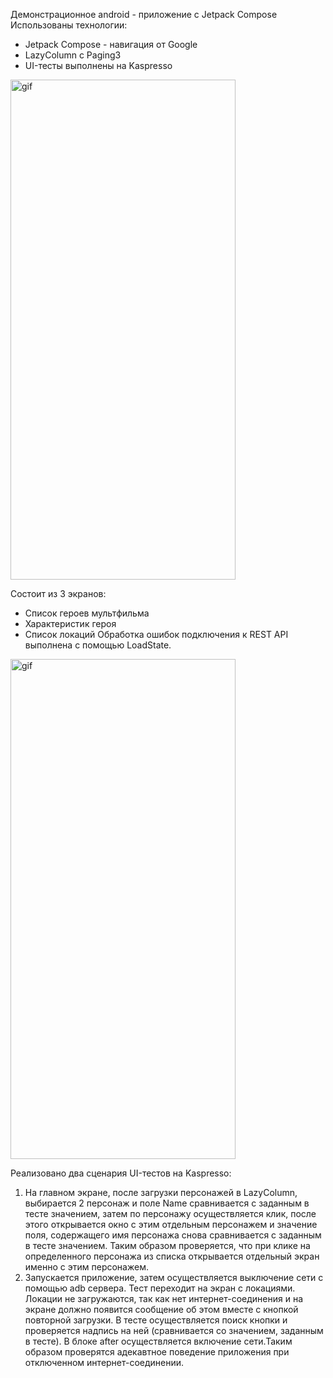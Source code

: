 Демонстрационное android - приложение с Jetpack Compose
Использованы технологии:
- Jetpack Compose - навигация от Google
- LazyColumn c Paging3
- UI-тесты выполнены на Kaspresso

<img src="https://github.com/AlekseyFokin/RickMortyJetpackCompose/blob/main/presentation1.gif" alt="gif" width="360" height="800">
    
Состоит из 3 экранов:
- Список героев мультфильма
- Характеристик героя
- Список локаций
Обработка ошибок подключения к REST API выполнена с помощью LoadState.

<img src="https://github.com/AlekseyFokin/RickMortyJetpackCompose/blob/main/presentation2.gif" alt="gif" width="360" height="800">

Реализовано два сценария UI-тестов на Kaspresso:
1) На главном экране, после загрузки персонажей в LazyColumn, выбирается 2 персонаж и поле Name сравнивается с заданным в тесте значением, затем по персонажу осуществляется клик, после этого открывается окно с этим отдельным персонажем и значение поля, содержащего имя персонажа снова сравнивается с заданным в тесте значением. Таким образом проверяется, что при клике на определенного персонажа из списка открывается отдельный экран именно с этим персонажем.
2) Запускается приложение, затем осуществляется выключение сети с помощью adb сервера. Тест переходит на экран с локациями. Локации не загружаются, так как нет интернет-соединения и на экране должно появится сообщение об этом вместе с кнопкой повторной загрузки. В тесте осуществляется поиск кнопки и проверяется надпись на ней (сравнивается со значением, заданным в тесте). В блоке after осуществляется включение сети.Таким образом проверятся адекавтное поведение приложения при отключенном интернет-соединении.
  
